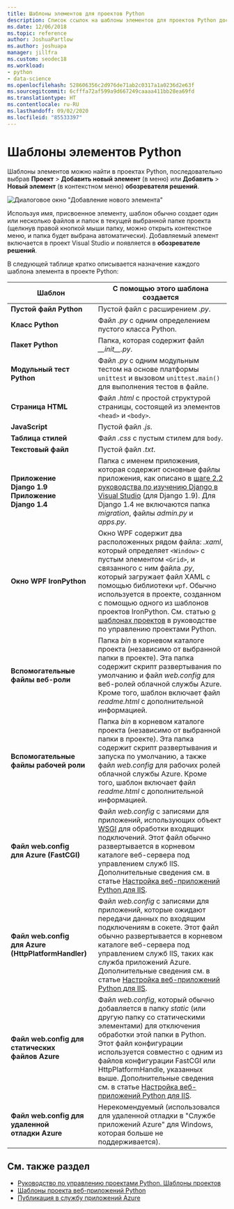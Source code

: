 ```yaml
---
title: Шаблоны элементов для проектов Python
description: Список ссылок на шаблоны элементов для проектов Python доступны при выборе пунктов Добавить > Новый элемент в Visual Studio.
ms.date: 12/06/2018
ms.topic: reference
author: JoshuaPartlow
ms.author: joshuapa
manager: jillfra
ms.custom: seodec18
ms.workload:
- python
- data-science
ms.openlocfilehash: 528606356c2d976de71ab2c0317a1a0236d2e63f
ms.sourcegitcommit: 6cfffa72af599a9d667249caaaa411bb28ea69fd
ms.translationtype: HT
ms.contentlocale: ru-RU
ms.lasthandoff: 09/02/2020
ms.locfileid: "85533397"
---
```

# <a name="python-item-templates"></a>Шаблоны элементов Python

Шаблоны элементов можно найти в проектах Python, последовательно выбрав **Проект** > **Добавить новый элемент** (в меню) или **Добавить** > **Новый элемент** (в контекстном меню) **обозревателя решений**.

![Диалоговое окно "Добавление нового элемента"](media/project-item-templates.png)

Используя имя, присвоенное элементу, шаблон обычно создает один или несколько файлов и папок в текущей выбранной папке проекта (щелкнув правой кнопкой мыши папку, можно открыть контекстное меню, и папка будет выбрана автоматически). Добавляемый элемент включается в проект Visual Studio и появляется в **обозревателе решений**.

В следующей таблице кратко описывается назначение каждого шаблона элемента в проекте Python:

| Шаблон | С помощью этого шаблона создается |
| --- | --- |
| **Пустой файл Python** | Пустой файл с расширением *.py*. |
| **Класс Python** | Файл *.py* с одним определением пустого класса Python. |
| **Пакет Python** | Папка, которая содержит файл *\_\_init\_\_.py*. |
| **Модульный тест Python** | Файл *.py* с одним модульным тестом на основе платформы `unittest` и вызовом `unittest.main()` для выполнения тестов в файле. |
| **Страница HTML** | Файл *.html* с простой структурой страницы, состоящей из элементов `<head>` и `<body>`. |
| **JavaScript** | Пустой файл *.js*. |
| **Таблица стилей** | Файл *.css* с пустым стилем для `body`. |
| **Текстовый файл** | Пустой файл *.txt*. |
| **Приложение Django 1.9**<br/>**Приложение Django 1.4** | Папка с именем приложения, которая содержит основные файлы приложения, как описано в [шаге 2.2 руководства по изучению Django в Visual Studio](learn-django-in-visual-studio-step-02-create-an-app.md#step-2-1-create-an-app-with-a-default-structure) (для Django 1.9). Для Django 1.4 не включаются папка *migration*, файлы *admin.py* и *apps.py*. |
| **Окно WPF IronPython** | Окно WPF содержит два расположенных рядом файла: *.xaml*, который определяет `<Window>` с пустым элементом `<Grid>`, и связанного с ним файла *.py*, который загружает файл XAML с помощью библиотеки `wpf`. Обычно используется в проекте, созданном с помощью одного из шаблонов проектов IronPython. См. статью [о шаблонах проектов](managing-python-projects-in-visual-studio.md#project-templates) в руководстве по управлению проектами Python. |
| **Вспомогательные файлы веб-роли** | Папка *bin* в корневом каталоге проекта (независимо от выбранной папки в проекте). Эта папка содержит скрипт развертывания по умолчанию и файл *web.config* для веб-ролей облачной службы Azure. Кроме того, шаблон включает файл *readme.html* с дополнительной информацией. |
| **Вспомогательные файлы рабочей роли** | Папка *bin* в корневом каталоге проекта (независимо от выбранной папки в проекте). Эта папка содержит скрипт развертывания и запуска по умолчанию, а также файл *web.config* для рабочих ролей облачной службы Azure. Кроме того, шаблон включает файл *readme.html* с дополнительной информацией. |
| **Файл web.config для Azure (FastCGI)** | Файл *web.config* с записями для приложений, использующих объект [WSGI](https://wsgi.readthedocs.io/en/latest/) для обработки входящих подключений. Этот файл обычно развертывается в корневом каталоге веб-сервера под управлением служб IIS. Дополнительные сведения см. в статье [Настройка веб-приложений Python для IIS](configure-web-apps-for-iis-windows.md). |
| **Файл web.config для Azure (HttpPlatformHandler)** | Файл *web.config* с записями для приложений, которые ожидают передачи данных по входящим подключениям в сокете. Этот файл обычно развертывается в корневом каталоге веб-сервера под управлением служб IIS, таких как служба приложений Azure. Дополнительные сведения см. в статье [Настройка веб-приложений Python для IIS](configure-web-apps-for-iis-windows.md). |
| **Файл web.config для статических файлов Azure** | Файл *web.config*, который обычно добавляется в папку *static* (или другую папку со статическими элементами) для отключения обработки этой папки в Python. Этот файл конфигурации используется совместно с одним из файлов конфигурации FastCGI или HttpPlatformHandle, указанных выше. Дополнительные сведения см. в статье [Настройка веб-приложений Python для IIS](configure-web-apps-for-iis-windows.md). |
| **Файл web.config для удаленной отладки Azure** | Нерекомендуемый (использовался для удаленной отладки в "Службе приложений Azure" для Windows, которая больше не поддерживается). |

## <a name="see-also"></a>См. также раздел

- [Руководство по управлению проектами Python. Шаблоны проектов](managing-python-projects-in-visual-studio.md#project-templates)
- [Шаблоны проекта веб-приложений Python](python-web-application-project-templates.md)
- [Публикация в службу приложений Azure](publishing-python-web-applications-to-azure-from-visual-studio.md)
